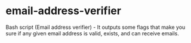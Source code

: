# email-address-verifier
Bash script (Email address verifier) -  It outputs some flags that make you sure if any given email address is valid, exists, and can receive emails.
